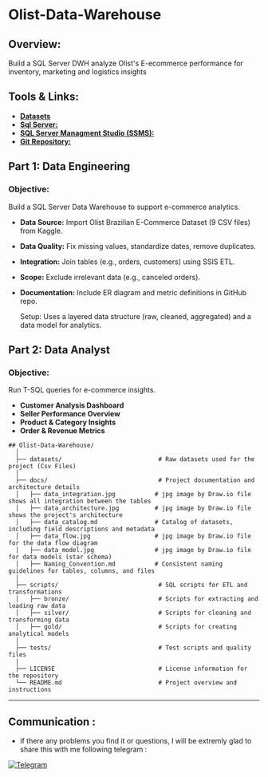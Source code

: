 # Olist-Data-Warehouse
## **Overview:**
Build  a SQL Server DWH analyze Olist's E-ecommerce performance for inventory, marketing and logistics insights

## **Tools & Links:**
- **[Datasets](https://www.kaggle.com/datasets/olistbr/brazilian-ecommerce)** 
- **[Sql Server:](https://www.microsoft.com/en-us/sql-server/sql-server-downloads)**
- **[SQL Server Managment Studio (SSMS):](https://learn.microsoft.com/en-us/sql/ssms/download-sql-server-management-studio-ssms?view=sql-server-ver16)**
- **[Git Repository:](https://github.com/abderrhmane2145/Olist-Data-Warehouse)**

## **Part 1: Data Engineering**
### **Objective:** 
Build a SQL Server Data Warehouse to support e-commerce analytics.
- **Data Source:** Import Olist Brazilian E-Commerce Dataset (9 CSV files) from Kaggle.
- **Data Quality:** Fix missing values, standardize dates, remove duplicates.
- **Integration:** Join tables (e.g., orders, customers) using SSIS ETL.
- **Scope:** Exclude irrelevant data (e.g., canceled orders).
- **Documentation:** Include ER diagram and metric definitions in GitHub repo.

	Setup: Uses a layered data structure (raw, cleaned, aggregated) and a data model for analytics.

## **Part 2: Data Analyst**
### **Objective:** 
Run T-SQL queries for e-commerce insights.

- **Customer Analysis Dashboard** 
- **Seller Performance Overview** 
- **Product & Category Insights** 
- **Order & Revenue Metrics** 

```
## Olist-Data-Warehouse/
  │
  ├── datasets/                           # Raw datasets used for the project (Csv Files)
  │
  ├── docs/                               # Project documentation and architecture details
  │   ├── data_integration.jpg           # jpg image by Draw.io file shows all integration between the tables
  │   ├── data_architecture.jpg          # jpg image by Draw.io file shows the project's architecture
  │   ├── data_catalog.md                # Catalog of datasets, including field descriptions and metadata
  │   ├── data_flow.jpg                  # jpg image by Draw.io file for the data flow diagram
  │   ├── data_model.jpg                 # jpg image by Draw.io file for data models (star schema)
  │   ├── Naming_Convention.md           # Consistent naming guidelines for tables, columns, and files
  │
  ├── scripts/                            # SQL scripts for ETL and transformations
  │   ├── bronze/                         # Scripts for extracting and loading raw data
  │   ├── silver/                         # Scripts for cleaning and transforming data
  │   ├── gold/                           # Scripts for creating analytical models
  │
  ├── tests/                              # Test scripts and quality files
  |
  ├── LICENSE                             # License information for the repository
  └── README.md                           # Project overview and instructions
```
---

## Communication :
- if there any problems you find it or questions, I will be extremly glad to share this with me following telegram :

[![Telegram](https://img.shields.io/badge/Telegram-2CA5E0?style=for-the-badge&logo=telegram&logoColor=white)](https://t.me/Abderhh)


